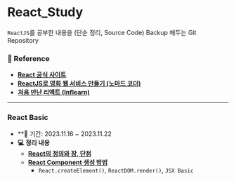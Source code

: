# React_Study

`ReactJS`를 공부한 내용을 (단순 정리, Source Code) Backup 해두는 Git Repository <br/>

### 📃 Reference 

- **[React 공식 사이트](https://ko.legacy.reactjs.org/)**
- **[ReactJS로 영화 웹 서비스 만들기 (노마드 코더)](https://nomadcoders.co/react-for-beginners/lobby)**
- **[처음 만난 리액트 (Inflearn)](https://inf.run/YehVc)**

---

### React Basic
- **📆 기간: 2023.11.16 ~ 2023.11.22
- **💻 정리 내용**
	- **[React의 정의와 장, 단점](/React_Theory/React의%20정의.md)**
	- **[React Component 생성 방법](/React_Theory/React%20Component%20생성%20방법.md)**
		- `React.createElement()`, `ReactDOM.render()`, `JSX Basic`

